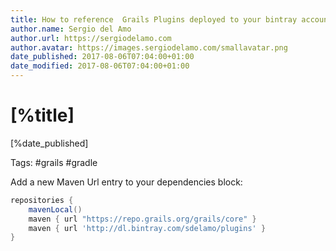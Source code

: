 ```yaml
---
title: How to reference  Grails Plugins deployed to your bintray account
author.name: Sergio del Amo
author.url: https://sergiodelamo.com
author.avatar: https://images.sergiodelamo.com/smallavatar.png 
date_published: 2017-08-06T07:04:00+01:00
date_modified: 2017-08-06T07:04:00+01:00
---
```


# [%title]

[%date_published]

Tags: #grails #gradle

Add a new Maven Url entry to your dependencies block:

```groovy
repositories {
    mavenLocal()
    maven { url "https://repo.grails.org/grails/core" }
    maven { url 'http://dl.bintray.com/sdelamo/plugins' }
}
```